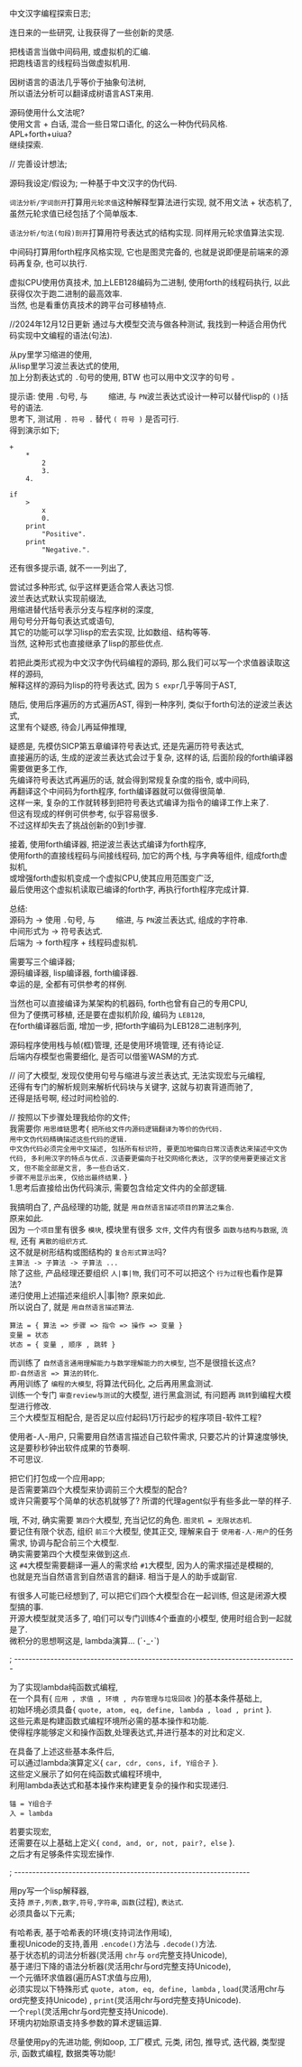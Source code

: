 中文汉字编程探索日志;    

连日来的一些研究, 让我获得了一些创新的灵感.    

把栈语言当做中间码用, 或虚拟机的汇编.    
把跑栈语言的线程码当做虚拟机用.    

因树语言的语法几乎等价于抽象句法树,    
所以语法分析可以翻译成树语言AST来用.    

源码使用什么文法呢?    
使用文言 + 白话, 混合一些日常口语化, 的这么一种伪代码风格.    
APL+forth+uiua?    
继续探索.    

//
完善设计想法;    

源码我设定/假设为; 一种基于中文汉字的伪代码.    

`词法分析/字词剖开`打算用`元轮求值`这种解释型算法进行实现, 就不用文法 + 状态机了, 虽然元轮求值已经包括了个简单版本.    

`语法分析/句法(句段)剖开`打算用符号表达式的结构实现. 同样用元轮求值算法实现.    

中间码打算用forth程序风格实现, 它也是图灵完备的, 也就是说即便是前端来的源码再复杂, 也可以执行.    

虚拟CPU使用仿真技术, 加上LEB128编码为二进制, 使用forth的线程码执行, 以此获得仅次于跑二进制的最高效率.    
当然, 也是看重仿真技术的跨平台可移植特点.    

//2024年12月12日更新
通过与大模型交流与做各种测试,
我找到一种适合用伪代码实现中文编程的语法(句法).

从py里学习缩进的使用,    
从lisp里学习波兰表达式的使用,    
加上分割表达式的 `.`句号的使用, BTW 也可以用中文汉字的句号 `。`     

提示语: 使用 `.`句号, 与 `    ` 缩进, 与 `PN`波兰表达式设计一种可以替代lisp的 `()`括号的语法.     
思考下, 测试用 `. 符号 .`  替代 `( 符号 )` 是否可行.    
得到演示如下;    
```
+
    *
        2
        3.
    4.
```

```
if
    >
        x
        0.
    print
        "Positive".
    print
        "Negative.".
```
还有很多提示语, 就不一一列出了,    

尝试过多种形式, 似乎这样更适合常人表达习惯.    
波兰表达式默认实现前缀法,    
用缩进替代括号表示分支与程序树的深度,    
用句号分开每句表达式或语句,    
其它的功能可以学习lisp的宏去实现, 比如数组、结构等等.    
当然, 这种形式也直接继承了lisp的那些优点.    

若把此类形式视为中文汉字伪代码编程的源码, 那么我们可以写一个求值器读取这样的源码,    
解释这样的源码为lisp的符号表达式, 因为 `S expr`几乎等同于AST,    

随后, 使用后序遍历的方式遍历AST, 得到一种序列, 类似于forth句法的逆波兰表达式,    
这里有个疑惑, 待会儿再延伸推理,    

疑惑是, 先模仿SICP第五章编译符号表达式, 还是先遍历符号表达式,    
直接遍历的话, 生成的逆波兰表达式会过于复杂, 这样的话, 后面阶段的forth编译器需要做更多工作,    
先编译符号表达式再遍历的话, 就会得到常规复杂度的指令, 或中间码,    
再翻译这个中间码为forth程序, forth编译器就可以做得很简单.    
这样一来, 复杂的工作就转移到把符号表达式编译为指令的编译工作上来了.    
但这有现成的样例可供参考, 似乎容易很多.    
不过这样却失去了挑战创新的0到1步骤.    


接着, 使用forth编译器, 把逆波兰表达式编译为forth程序,    
使用forth的直接线程码与间接线程码, 加它的两个栈, 与字典等组件, 组成forth虚拟机,    
或增强forth虚拟机变成一个虚拟CPU,使其应用范围变广泛,    
最后使用这个虚拟机读取已编译的forth字, 再执行forth程序完成计算.    

总结:    
源码为 -> 使用 `.`句号, 与 `    ` 缩进, 与 `PN`波兰表达式, 组成的字符串.    
中间形式为 -> 符号表达式.    
后端为 -> forth程序 + 线程码虚拟机.    

需要写三个编译器;    
源码编译器, lisp编译器, forth编译器.    
幸运的是, 全都有可供参考的样例.    

当然也可以直接编译为某架构的机器码, forth也曾有自己的专用CPU,    
但为了便携可移植, 还是要在虚拟机阶段, 编码为 `LEB128`,    
在forth编译器后面, 增加一步, 把forth字编码为LEB128二进制序列,    

源码程序使用栈与帧(框)管理, 还是使用环境管理, 还有待论证.    
后端内存模型也需要细化, 是否可以借鉴WASM的方式.    

//
问了大模型, 发现仅使用句号与缩进与波兰表达式, 无法实现宏与元编程,    
还得有专门的解析规则来解析代码块与关键字, 这就与初衷背道而驰了,    
还得是括号啊, 经过时间检验的.    


//
按照以下步骤处理我给你的文件;    
我需要你 `用思维链`思考{ `把所给文件内源码逻辑翻译为等价的伪代码.`     
`用中文伪代码精确描述这些代码的逻辑.`    
`中文伪代码必须完全用中文描述, 包括所有标识符, 要更加地偏向日常汉语表达来描述中文伪代码, 多利用汉字的特点与优点.`
`汉语要更偏向于社交网络化表达, 汉字的使用要更接近文言文, 但不能全部是文言, 多一些白话文.`    
`步骤不用显示出来, 仅给出最终结果.` }    
1.思考后直接给出伪代码演示, 需要包含给定文件内的全部逻辑.    


我搞明白了, 产品经理的功能, 就是 `用自然语言描述项目的算法之集合`.    
原来如此.    
因为 `一个项目`里有很多 `模块`, 模块里有很多 `文件`, 文件内有很多 `函数与结构与数据`, `流程`, 还有 `离散的组织方式`.    
这不就是树形结构或图结构的 `复合形式算法`吗?    
`主算法 -> 子算法 -> 子算法 ...`    
除了这些, 产品经理还要组织 `人|事|物`, 我们可不可以把这个 `行为过程`也看作是算法?    
递归使用上述描述来组织人|事|物? 原来如此.    
所以说白了, 就是 `用自然语言描述算法`.    

```
算法 = { 算法 => 步骤 => 指令 => 操作 => 变量 }
变量 = 状态
状态 = { 变量 , 顺序 , 跳转 }
```

而训练了 `自然语言通用理解能力与数学理解能力的大模型`, 岂不是很擅长这点?    
`即-自然语言 => 算法的转化`.    
再用训练了 `编程的大模型`, 将算法代码化, 之后再用黑盒测试.    
训练一个专门 `审查review与测试`的大模型, 进行黑盒测试, 有问题再 `跳转`到编程大模型进行修改.    
三个大模型互相配合, 是否足以应付起码1万行起步的程序项目-软件工程?    

使用者-人-用户, 只需要用自然语言描述自己软件需求, 只要芯片的计算速度够快, 这是要秒秒钟出软件成果的节奏啊.    
不可思议.    

把它们打包成一个应用app;    
是否需要第四个大模型来协调前三个大模型的配合?    
或许只需要写个简单的状态机就够了? 所谓的代理agent似乎有些多此一举的样子.    

哦, 不对, 确实需要 `第四个`大模型, 充当记忆的角色. `图灵机 = 无限状态机`.    
要记住有限个状态, 组织 `前三个`大模型, 使其正交, 理解来自于 `使用者-人-用户`的任务需求, 协调与配合前三个大模型.    
确实需要第四个大模型来做到这点.    
这 `#4`大模型需要翻译一遍人的需求给 `#1`大模型, 因为人的需求描述是模糊的,    
也就是充当自然语言到自然语言的翻译. 相当于是人的助手或副官.    

有很多人可能已经想到了, 可以把它们四个大模型合在一起训练, 但这是闭源大模型搞的事.    
开源大模型就灵活多了, 咱们可以专门训练4个垂直的小模型, 使用时组合到一起就是了.    
微积分的思想啊这是, lambda演算... (´･_･`)    

; ------------------------------------------------------------------------------

为了实现lambda纯函数式编程,    
在一个具有{ `应用 , 求值 , 环境 , 内存管理与垃圾回收` }的基本条件基础上,    
初始环境必须具备{ `quote, atom, eq, define, lambda , load , print` }.    
这些元素是构建函数式编程环境所必需的基本操作和功能.    
使得程序能够定义和操作函数,处理表达式,并进行基本的对比和定义.    

在具备了上述这些基本条件后,    
可以通过lambda演算定义{ `car, cdr, cons, if, Y组合子` }.    
这些定义展示了如何在纯函数式编程环境中,    
利用lambda表达式和基本操作来构建更复杂的操作和实现递归.    

`锚 = Y组合子`    
`入 = lambda`    

若要实现宏,    
还需要在以上基础上定义{ `cond, and, or, not, pair?, else` }.    
之后才有足够条件实现宏操作.    


; -----------------------------------------------------------------

用py写一个lisp解释器,    
支持 `原子,列表,数字,符号,字符串`, `函数`(过程), `表达式`.    
必须具备以下元素;    

有哈希表, 基于哈希表的环境(支持词法作用域),    
重视Unicode的支持,善用 `.encode()`方法与 `.decode()`方法.     
基于状态机的词法分析器(灵活用 `chr`与 `ord`完整支持Unicode),    
基于递归下降的语法分析器(灵活用chr与ord完整支持Unicode),    
一个元循环求值器(遍历AST求值与应用),     
必须实现以下特殊形式 `quote, atom, eq, define, lambda` , `load`(灵活用chr与ord完整支持Unicode) , `print`(灵活用chr与ord完整支持Unicode).    
一个`repl`(灵活用chr与ord完整支持Unicode).    
环境内初始原语支持多参数的算术逻辑运算.    

尽量使用py的先进功能, 例如oop, 工厂模式, 元类, 闭包, 推导式, 迭代器, 类型提示, 函数式编程, 数据类等功能!    
